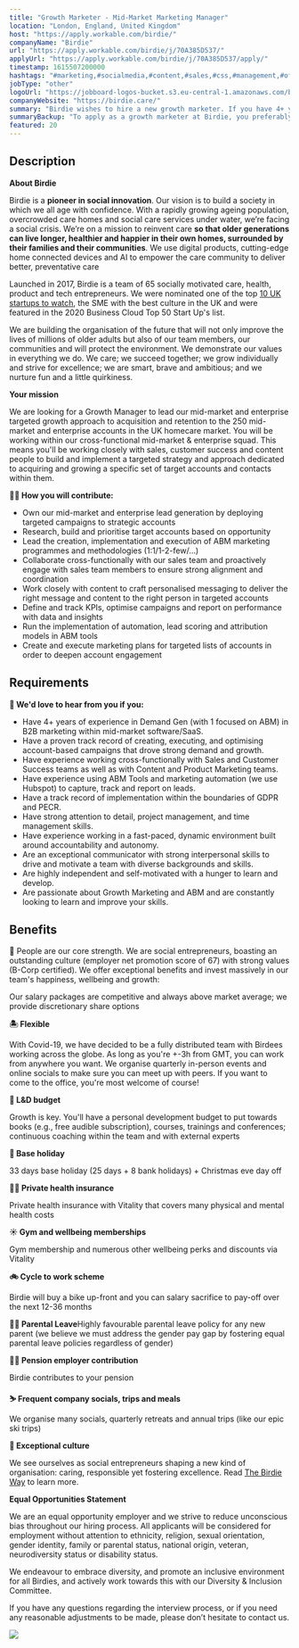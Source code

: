 ```yaml
---
title: "Growth Marketer - Mid-Market Marketing Manager"
location: "London, England, United Kingdom"
host: "https://apply.workable.com/birdie/"
companyName: "Birdie"
url: "https://apply.workable.com/birdie/j/70A385D537/"
applyUrl: "https://apply.workable.com/birdie/j/70A385D537/apply/"
timestamp: 1615507200000
hashtags: "#marketing,#socialmedia,#content,#sales,#css,#management,#office"
jobType: "other"
logoUrl: "https://jobboard-logos-bucket.s3.eu-central-1.amazonaws.com/birdie"
companyWebsite: "https://birdie.care/"
summary: "Birdie wishes to hire a new growth marketer. If you have 4+ years of experience in Demand Gen, consider applying."
summaryBackup: "To apply as a growth marketer at Birdie, you preferably need to have some knowledge of: #marketing, #socialmedia, #content."
featured: 20
---
```


## Description

**About Birdie**

Birdie is a **pioneer in social innovation**. Our vision is to build a society in which we all age with confidence. With a rapidly growing ageing population, overcrowded care homes and social care services under water, we’re facing a social crisis. We’re on a mission to reinvent care **so that older generations can live longer, healthier and happier in their own homes, surrounded by their families and their communities**. We use digital products, cutting-edge home connected devices and AI to empower the care community to deliver better, preventative care

Launched in 2017, Birdie is a team of 65 socially motivated care, health, product and tech entrepreneurs. We were nominated one of the top [10 UK startups to watch](https://www.eu-startups.com/2019/01/10-uk-startups-to-look-out-for-in-2019/), the SME with the best culture in the UK and were featured in the 2020 Business Cloud Top 50 Start Up's list.

We are building the organisation of the future that will not only improve the lives of millions of older adults but also of our team members, our communities and will protect the environment. We demonstrate our values in everything we do. We care; we succeed together; we grow individually and strive for excellence; we are smart, brave and ambitious; and we nurture fun and a little quirkiness.

**Your mission**

We are looking for a Growth Manager to lead our mid-market and enterprise targeted growth approach to acquisition and retention to the 250 mid-market and enterprise accounts in the UK homecare market. You will be working within our cross-functional mid-market & enterprise squad. This means you'll be working closely with sales, customer success and content people to build and implement a targeted strategy and approach dedicated to acquiring and growing a specific set of target accounts and contacts within them.

**🦸‍♀️ How you will contribute:**

*   Own our mid-market and enterprise lead generation by deploying targeted campaigns to strategic accounts
*   Research, build and prioritise target accounts based on opportunity
*   Lead the creation, implementation and execution of ABM marketing programmes and methodologies (1:1/1-2-few/...)
*   Collaborate cross-functionally with our sales team and proactively engage with sales team members to ensure strong alignment and coordination
*   Work closely with content to craft personalised messaging to deliver the right message and content to the right person in targeted accounts
*   Define and track KPIs, optimise campaigns and report on performance with data and insights
*   Run the implementation of automation, lead scoring and attribution models in ABM tools
*   Create and execute marketing plans for targeted lists of accounts in order to deepen account engagement

## Requirements

**🤩 We'd love to hear from you if you:**

*   Have 4+ years of experience in Demand Gen (with 1 focused on ABM) in B2B marketing within mid-market software/SaaS.
*   Have a proven track record of creating, executing, and optimising account-based campaigns that drove strong demand and growth.
*   Have experience working cross-functionally with Sales and Customer Success teams as well as with Content and Product Marketing teams.
*   Have experience using ABM Tools and marketing automation (we use Hubspot) to capture, track and report on leads.
*   Have a track record of implementation within the boundaries of GDPR and PECR.
*   Have strong attention to detail, project management, and time management skills.
*   Have experience working in a fast-paced, dynamic environment built around accountability and autonomy.
*   Are an exceptional communicator with strong interpersonal skills to drive and motivate a team with diverse backgrounds and skills.
*   Are highly independent and self-motivated with a hunger to learn and develop.
*   Are passionate about Growth Marketing and ABM and are constantly looking to learn and improve your skills.

## Benefits

🙌 People are our core strength. We are social entrepreneurs, boasting an outstanding culture (employer net promotion score of 67) with strong values (B-Corp certified). We offer exceptional benefits and invest massively in our team's happiness, wellbeing and growth:

Our salary packages are competitive and always above market average; we provide discretionary share options

**🏝 Flexible**

With Covid-19, we have decided to be a fully distributed team with Birdees working across the globe. As long as you're +-3h from GMT, you can work from anywhere you want. We organise quarterly in-person events and online socials to make sure you can meet up with peers. If you want to come to the office, you're most welcome of course!

**🌱 L&D budget**

Growth is key. You'll have a personal development budget to put towards books (e.g., free audible subscription), courses, trainings and conferences; continuous coaching within the team and with external experts

**🌴 Base holiday**

33 days base holiday (25 days + 8 bank holidays) + Christmas eve day off

**👩‍⚕️ Private health insurance**

Private health insurance with Vitality that covers many physical and mental health costs

**☀️ Gym and wellbeing memberships**

Gym membership and numerous other wellbeing perks and discounts via Vitality

**🚲 Cycle to work scheme**

Birdie will buy a bike up-front and you can salary sacrifice to pay-off over the next 12-36 months

**👼🏽 Parental Leave**Highly favourable parental leave policy for any new parent (we believe we must address the gender pay gap by fostering equal parental leave policies regardless of gender)

**👵🏻 Pension employer contribution**

Birdie contributes to your pension

**⛷ Frequent company socials, trips and meals**

We organise many socials, quarterly retreats and annual trips (like our epic ski trips)

**🤗 Exceptional culture**

We see ourselves as social entrepreneurs shaping a new kind of organisation: caring, responsible yet fostering excellence. Read [The Birdie Way](https://birdie.care/blog/the-birdie-way-how-we-are-building-the-best-place-to-work-one-day-at-a-time) to learn more.

**Equal Opportunities Statement**

We are an equal opportunity employer and we strive to reduce unconscious bias throughout our hiring process. All applicants will be considered for employment without attention to ethnicity, religion, sexual orientation, gender identity, family or parental status, national origin, veteran, neurodiversity status or disability status.

We endeavour to embrace diversity, and promote an inclusive environment for all Birdies, and actively work towards this with our Diversity & Inclusion Committee.

If you have any questions regarding the interview process, or if you need any reasonable adjustments to be made, please don’t hesitate to contact us.

![](https://workablehr.s3.amazonaws.com/uploads/photos/342373/e0b28987347c16d2ed682d74d83d57c6.jpg)
